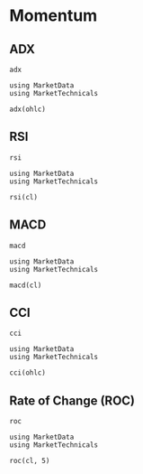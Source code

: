 # Momentum

## ADX

```@docs
adx
```

```@repl
using MarketData
using MarketTechnicals

adx(ohlc)
```

## RSI

```@docs
rsi
```

```@repl
using MarketData
using MarketTechnicals

rsi(cl)
```

## MACD

```@docs
macd
```

```@repl
using MarketData
using MarketTechnicals

macd(cl)
```

## CCI

```@docs
cci
```

```@repl
using MarketData
using MarketTechnicals

cci(ohlc)
```

## Rate of Change (ROC)

```@docs
roc
```

```@repl
using MarketData
using MarketTechnicals

roc(cl, 5)
```
